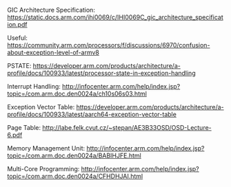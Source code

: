 GIC Architecture Specification:
  https://static.docs.arm.com/ihi0069/c/IHI0069C_gic_architecture_specification.pdf


Useful: https://community.arm.com/processors/f/discussions/6970/confusion-about-exception-level-of-armv8


PSTATE:
https://developer.arm.com/products/architecture/a-profile/docs/100933/latest/processor-state-in-exception-handling


Interrupt Handling:
http://infocenter.arm.com/help/index.jsp?topic=/com.arm.doc.den0024a/ch10s06s03.html


Exception Vector Table:
https://developer.arm.com/products/architecture/a-profile/docs/100933/latest/aarch64-exception-vector-table



Page Table:
http://labe.felk.cvut.cz/~stepan/AE3B33OSD/OSD-Lecture-6.pdf


Memory Management Unit:
http://infocenter.arm.com/help/index.jsp?topic=/com.arm.doc.den0024a/BABIHJFE.html

Multi-Core Programming:
http://infocenter.arm.com/help/index.jsp?topic=/com.arm.doc.den0024a/CFHDHJAI.html
